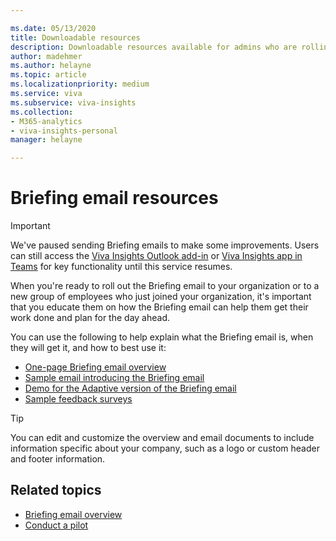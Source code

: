 ```yaml
---

ms.date: 05/13/2020
title: Downloadable resources
description: Downloadable resources available for admins who are rolling out the Briefing email to new users
author: madehmer
ms.author: helayne
ms.topic: article
ms.localizationpriority: medium 
ms.service: viva 
ms.subservice: viva-insights 
ms.collection: 
- M365-analytics
- viva-insights-personal
manager: helayne

---
```

# Briefing email resources

>[!Important]
>We've paused sending Briefing emails to make some improvements. Users can still access the [Viva Insights Outlook add-in](../use/add-in.md) or [Viva Insights app in Teams](../teams/introduction.md) for key functionality until this service resumes.

When you're ready to roll out the Briefing email to your organization or to a new group of employees who just joined your organization, it's important that you educate them on how the Briefing email can help them get their work done and plan for the day ahead.

You can use the following to help explain what the Briefing email is, when they will get it, and how to best use it:

* [One-page Briefing email overview](https://download.microsoft.com/download/6/6/f/66fa5ad1-ee36-48f2-a01a-06fb918b278c/briefing-overview.docx)
* [Sample email introducing the Briefing email](https://download.microsoft.com/download/6/4/9/649c7338-4cfe-45fe-b9bd-34ba4e0fa249/email-to-introduce-briefing.docx)
* [Demo for the Adaptive version of the Briefing email](https://download.microsoft.com/download/0/7/6/07632f67-84cc-4cf3-aab1-2c70a48fdf19/briefing-demo.gif)
* [Sample feedback surveys](https://download.microsoft.com/download/a/9/f/a9fea3f4-77a9-4465-a6eb-c021087c3b7f/feedback-survey.docx)

 >[!Tip]
 >You can edit and customize the overview and email documents to include information specific about your company, such as a logo or custom header and footer information.

## Related topics

* [Briefing email overview](be-overview.md)
* [Conduct a pilot](be-pilot.md)

